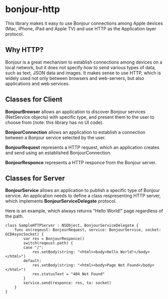# bonjour-http

This library makes it easy to use Bonjour connections among Apple devices (Mac, iPhone, iPad and Apple TV) and use HTTP as the Application layer protocol. 

## Why HTTP?

Bonjour is a great mechanism to establish connections among devices on a local network, but it does not specify how to send various types of data, such as text, JSON data and images. It makes sense to use HTTP, which is widely used not only between browsers and web-servers, but also applications and web services.  

## Classes for Client

**BonjourBrowser** allows an application to discover Bonjour services (NetService objects) with specific type, and present them to the user to choose from (note: this library has no UI code).

**BonjourConnection** allows an application to establish a connection between a Bonjour service selected by the user.

**BonjourRequest** represents a HTTP request, which an application creates and send using an established BonjourConnection.

**BonjourResponce** represents a HTTP responce from the Bonjour server. 

## Classes for Server

**BonjourService** allows an application to publish a specific type of Bonjour service. An application needs to define a class respresenting HTTP server, which implements **BonjourServiceDelegate** protocol. 

Here is an example, which always returns "Hello World!" page regardless of the path.

```
class SampleHTTPServer : NSObject, BonjourServiceDelegate {
    func on(reqeust: BonjourRequest, service: BonjourService, socket: GCDAsyncSocket) {
        var res = BonjourResponce()
        switch(reqeust.path) {
        case "/":
            res.setBody(string: "<html><body>Hello World!</body></html>")
        default:
            res.setBody(string: "<html><body>Page Not Found</body></html>")
            res.statusText = "404 Not Found"
        }
        service.send(responce: res, to: socket)
    }
}
```
